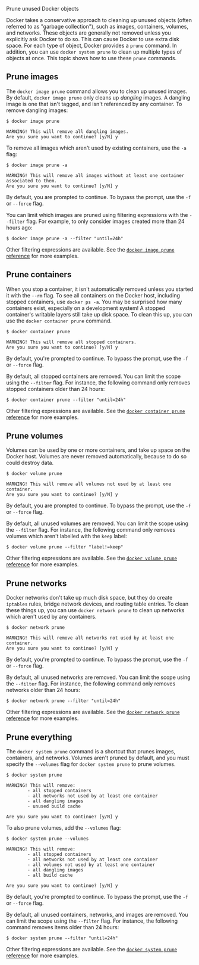 Prune unused Docker objects


Docker takes a conservative approach to cleaning up unused objects (often
referred to as "garbage collection"), such as images, containers, volumes, and
networks. These objects are generally not removed unless you explicitly ask
Docker to do so. This can cause Docker to use extra disk space. For each type of
object, Docker provides a `prune` command. In addition, you can use `docker
system prune` to clean up multiple types of objects at once. This topic shows
how to use these `prune` commands.

## Prune images

The `docker image prune` command allows you to clean up unused images. By
default, `docker image prune` only cleans up _dangling_ images. A dangling image
is one that isn't tagged, and isn't referenced by any container. To remove
dangling images:

```console
$ docker image prune

WARNING! This will remove all dangling images.
Are you sure you want to continue? [y/N] y
```

To remove all images which aren't used by existing containers, use the `-a`
flag:

```console
$ docker image prune -a

WARNING! This will remove all images without at least one container associated to them.
Are you sure you want to continue? [y/N] y
```

By default, you are prompted to continue. To bypass the prompt, use the `-f` or
`--force` flag.

You can limit which images are pruned using filtering expressions with the
`--filter` flag. For example, to only consider images created more than 24
hours ago:

```console
$ docker image prune -a --filter "until=24h"
```

Other filtering expressions are available. See the
[`docker image prune` reference](/reference/cli/docker/image/prune.md)
for more examples.

## Prune containers

When you stop a container, it isn't automatically removed unless you started it
with the `--rm` flag. To see all containers on the Docker host, including
stopped containers, use `docker ps -a`. You may be surprised how many containers
exist, especially on a development system! A stopped container's writable layers
still take up disk space. To clean this up, you can use the `docker container
prune` command.

```console
$ docker container prune

WARNING! This will remove all stopped containers.
Are you sure you want to continue? [y/N] y
```

By default, you're prompted to continue. To bypass the prompt, use the `-f` or
`--force` flag.

By default, all stopped containers are removed. You can limit the scope using
the `--filter` flag. For instance, the following command only removes
stopped containers older than 24 hours:

```console
$ docker container prune --filter "until=24h"
```

Other filtering expressions are available. See the
[`docker container prune` reference](/reference/cli/docker/container/prune.md)
for more examples.

## Prune volumes

Volumes can be used by one or more containers, and take up space on the Docker
host. Volumes are never removed automatically, because to do so could destroy
data.

```console
$ docker volume prune

WARNING! This will remove all volumes not used by at least one container.
Are you sure you want to continue? [y/N] y
```

By default, you are prompted to continue. To bypass the prompt, use the `-f` or
`--force` flag.

By default, all unused volumes are removed. You can limit the scope using
the `--filter` flag. For instance, the following command only removes
volumes which aren't labelled with the `keep` label:

```console
$ docker volume prune --filter "label!=keep"
```

Other filtering expressions are available. See the
[`docker volume prune` reference](/reference/cli/docker/volume/prune.md)
for more examples.

## Prune networks

Docker networks don't take up much disk space, but they do create `iptables`
rules, bridge network devices, and routing table entries. To clean these things
up, you can use `docker network prune` to clean up networks which aren't used
by any containers.

```console
$ docker network prune

WARNING! This will remove all networks not used by at least one container.
Are you sure you want to continue? [y/N] y
```

By default, you're prompted to continue. To bypass the prompt, use the `-f` or
`--force` flag.

By default, all unused networks are removed. You can limit the scope using
the `--filter` flag. For instance, the following command only removes
networks older than 24 hours:

```console
$ docker network prune --filter "until=24h"
```

Other filtering expressions are available. See the
[`docker network prune` reference](/reference/cli/docker/network/prune.md)
for more examples.

## Prune everything

The `docker system prune` command is a shortcut that prunes images, containers,
and networks. Volumes aren't pruned by default, and you must specify the
`--volumes` flag for `docker system prune` to prune volumes.

```console
$ docker system prune

WARNING! This will remove:
        - all stopped containers
        - all networks not used by at least one container
        - all dangling images
        - unused build cache

Are you sure you want to continue? [y/N] y
```

To also prune volumes, add the `--volumes` flag:

```console
$ docker system prune --volumes

WARNING! This will remove:
        - all stopped containers
        - all networks not used by at least one container
        - all volumes not used by at least one container
        - all dangling images
        - all build cache

Are you sure you want to continue? [y/N] y
```

By default, you're prompted to continue. To bypass the prompt, use the `-f` or
`--force` flag.

By default, all unused containers, networks, and images are removed. You can
limit the scope using the `--filter` flag. For instance, the following command
removes items older than 24 hours:

```console
$ docker system prune --filter "until=24h"
```

Other filtering expressions are available. See the
[`docker system prune` reference](/reference/cli/docker/system/prune.md)
for more examples.
